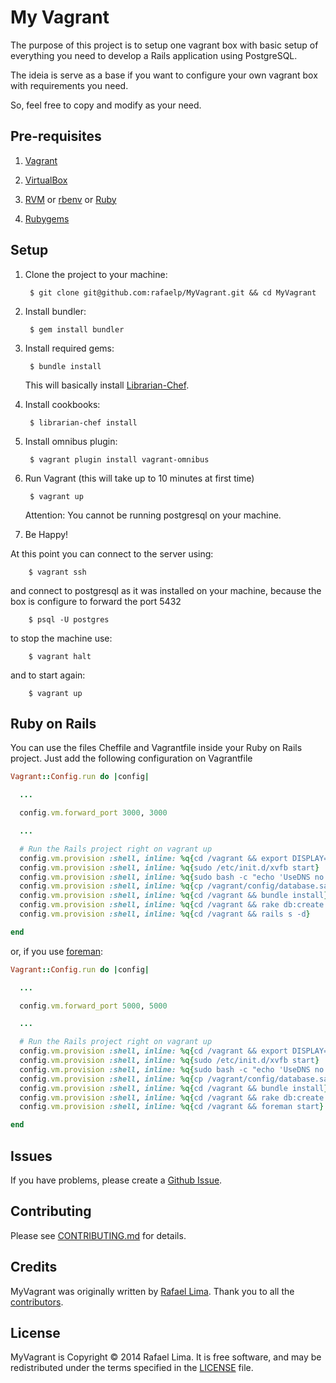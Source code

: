 # My Vagrant

The purpose of this project is to setup one vagrant box with basic setup of everything you need to develop a Rails application using PostgreSQL.

The ideia is serve as a base if you want to configure your own vagrant box with requirements you need.

So, feel free to copy and modify as your need.

## Pre-requisites

1. [Vagrant](http://docs.vagrantup.com/v2/installation/)

1. [VirtualBox](https://www.virtualbox.org/wiki/Downloads)

1. [RVM](http://rvm.io/rvm/install) or [rbenv](https://github.com/sstephenson/rbenv#installation) or [Ruby](https://www.ruby-lang.org/en/downloads/)

1. [Rubygems](https://rubygems.org/pages/download)

## Setup

1. Clone the project to your machine:

		$ git clone git@github.com:rafaelp/MyVagrant.git && cd MyVagrant

1. Install bundler:

		$ gem install bundler

1. Install required gems:

		$ bundle install

    This will basically install [Librarian-Chef](https://github.com/applicationsonline/librarian-chef).

1. Install cookbooks:

		$ librarian-chef install

1. Install omnibus plugin:

		$ vagrant plugin install vagrant-omnibus

1. Run Vagrant (this will take up to 10 minutes at first time)

		$ vagrant up

    Attention: You cannot be running postgresql on your machine.

1. Be Happy!

  At this point you can connect to the server using:

		$ vagrant ssh

  and connect to postgresql as it was installed on your machine, because the box is configure to forward the port 5432

		$ psql -U postgres

  to stop the machine use:

		$ vagrant halt

  and to start again:

		$ vagrant up


## Ruby on Rails

You can use the files Cheffile and Vagrantfile inside your Ruby on Rails project.
Just add the following configuration on Vagrantfile

```ruby
Vagrant::Config.run do |config|

  ...

  config.vm.forward_port 3000, 3000

  ...

  # Run the Rails project right on vagrant up
  config.vm.provision :shell, inline: %q{cd /vagrant && export DISPLAY=:99}
  config.vm.provision :shell, inline: %q{sudo /etc/init.d/xvfb start}
  config.vm.provision :shell, inline: %q{sudo bash -c "echo 'UseDNS no' >> /etc/ssh/sshd_config"}
  config.vm.provision :shell, inline: %q{cp /vagrant/config/database.sample.yml /vagrant/config/database.yml}
  config.vm.provision :shell, inline: %q{cd /vagrant && bundle install}
  config.vm.provision :shell, inline: %q{cd /vagrant && rake db:create db:migrate db:test:prepare db:seed}
  config.vm.provision :shell, inline: %q{cd /vagrant && rails s -d}

end
```

or, if you use [foreman](https://github.com/ddollar/foreman):

```ruby
Vagrant::Config.run do |config|

  ...

  config.vm.forward_port 5000, 5000

  ...

  # Run the Rails project right on vagrant up
  config.vm.provision :shell, inline: %q{cd /vagrant && export DISPLAY=:99}
  config.vm.provision :shell, inline: %q{sudo /etc/init.d/xvfb start}
  config.vm.provision :shell, inline: %q{sudo bash -c "echo 'UseDNS no' >> /etc/ssh/sshd_config"}
  config.vm.provision :shell, inline: %q{cp /vagrant/config/database.sample.yml /vagrant/config/database.yml}
  config.vm.provision :shell, inline: %q{cd /vagrant && bundle install}
  config.vm.provision :shell, inline: %q{cd /vagrant && rake db:create db:migrate db:test:prepare db:seed}
  config.vm.provision :shell, inline: %q{cd /vagrant && foreman start}

end
```

## Issues

If you have problems, please create a [Github Issue](https://github.com/rafaelp/MyVagrant/issues).

## Contributing

Please see [CONTRIBUTING.md](https://github.com/rafaelp/MyVagrant/blob/master/CONTRIBUTING.md) for details.

## Credits

MyVagrant was originally written by [Rafael Lima](http://rafael.adm.br).
Thank you to all the [contributors](https://github.com/rafaelp/MyVagrant/graphs/contributors).

## License

MyVagrant is Copyright © 2014 Rafael Lima. It is free software, and may be redistributed under the terms specified in the [LICENSE](https://github.com/rafaelp/MyVagrant/blob/master/LICENSE) file.